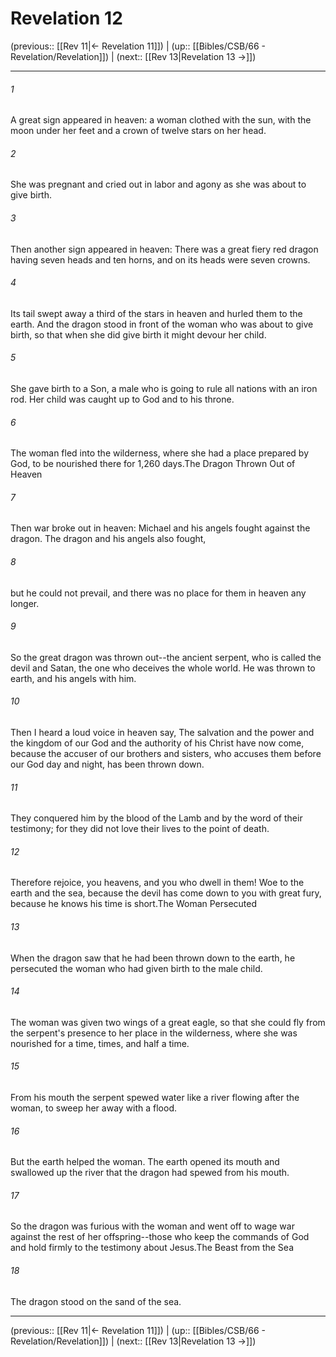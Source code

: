 # Revelation 12

(previous:: [[Rev 11|← Revelation 11]]) | (up:: [[Bibles/CSB/66 - Revelation/Revelation]]) | (next:: [[Rev 13|Revelation 13 →]])

***


###### 1 
A great sign appeared in heaven: a woman clothed with the sun, with the moon under her feet and a crown of twelve stars on her head. 

###### 2 
She was pregnant and cried out in labor and agony as she was about to give birth. 

###### 3 
Then another sign appeared in heaven: There was a great fiery red dragon having seven heads and ten horns, and on its heads were seven crowns. 

###### 4 
Its tail swept away a third of the stars in heaven and hurled them to the earth. And the dragon stood in front of the woman who was about to give birth, so that when she did give birth it might devour her child. 

###### 5 
She gave birth to a Son, a male who is going to rule all nations with an iron rod. Her child was caught up to God and to his throne. 

###### 6 
The woman fled into the wilderness, where she had a place prepared by God, to be nourished there for 1,260 days.The Dragon Thrown Out of Heaven 

###### 7 
Then war broke out in heaven: Michael and his angels fought against the dragon. The dragon and his angels also fought, 

###### 8 
but he could not prevail, and there was no place for them in heaven any longer. 

###### 9 
So the great dragon was thrown out--the ancient serpent, who is called the devil and Satan, the one who deceives the whole world. He was thrown to earth, and his angels with him. 

###### 10 
Then I heard a loud voice in heaven say, The salvation and the power and the kingdom of our God and the authority of his Christ have now come, because the accuser of our brothers and sisters, who accuses them before our God day and night, has been thrown down. 

###### 11 
They conquered him by the blood of the Lamb and by the word of their testimony; for they did not love their lives to the point of death. 

###### 12 
Therefore rejoice, you heavens, and you who dwell in them! Woe to the earth and the sea, because the devil has come down to you with great fury, because he knows his time is short.The Woman Persecuted 

###### 13 
When the dragon saw that he had been thrown down to the earth, he persecuted the woman who had given birth to the male child. 

###### 14 
The woman was given two wings of a great eagle, so that she could fly from the serpent's presence to her place in the wilderness, where she was nourished for a time, times, and half a time. 

###### 15 
From his mouth the serpent spewed water like a river flowing after the woman, to sweep her away with a flood. 

###### 16 
But the earth helped the woman. The earth opened its mouth and swallowed up the river that the dragon had spewed from his mouth. 

###### 17 
So the dragon was furious with the woman and went off to wage war against the rest of her offspring--those who keep the commands of God and hold firmly to the testimony about Jesus.The Beast from the Sea 

###### 18 
The dragon stood on the sand of the sea.

***

(previous:: [[Rev 11|← Revelation 11]]) | (up:: [[Bibles/CSB/66 - Revelation/Revelation]]) | (next:: [[Rev 13|Revelation 13 →]])
